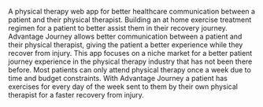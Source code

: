 A physical therapy web app for better healthcare communication between a patient and their physical therapist. Building an at home exercise treatment regimen for a patient to better assist them in their recovery journey.
Advantage Journey allows better communication between a patient and their physical therapist, giving the patient a better experience while they recover from injury. This app focuses on a niche market for a better patient journey experience in the physical therapy industry that has not been there before. Most patients can only attend physical therapy once a week due to time and budget constraints. With Advantage Journey a patient has exercises for every day of the week sent to them by their own physical therapist for a faster recovery from injury. 
